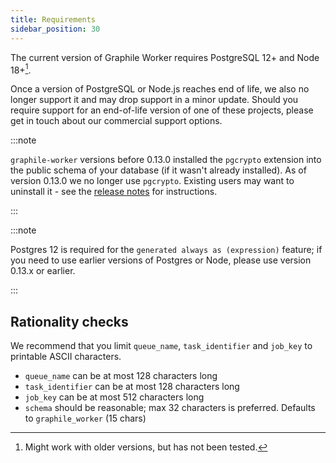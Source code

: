```yaml
---
title: Requirements
sidebar_position: 30
---
```


The current version of Graphile Worker requires PostgreSQL 12+ and Node 18+[^1].

Once a version of PostgreSQL or Node.js reaches end of life, we also no longer
support it and may drop support in a minor update. Should you require support
for an end-of-life version of one of these projects, please get in touch about
our commercial support options.

[^1]: Might work with older versions, but has not been tested.

:::note

`graphile-worker` versions before 0.13.0 installed the `pgcrypto` extension into
the public schema of your database (if it wasn't already installed). As of
version 0.13.0 we no longer use `pgcrypto`. Existing users may want to uninstall
it - see the
[release notes](https://github.com/graphile/worker/blob/main/RELEASE_NOTES.md#v0130)
for instructions.

:::

:::note

Postgres 12 is required for the `generated always as (expression)` feature; if
you need to use earlier versions of Postgres or Node, please use version 0.13.x
or earlier.

:::

## Rationality checks

We recommend that you limit `queue_name`, `task_identifier` and `job_key` to
printable ASCII characters.

- `queue_name` can be at most 128 characters long
- `task_identifier` can be at most 128 characters long
- `job_key` can be at most 512 characters long
- `schema` should be reasonable; max 32 characters is preferred. Defaults to
  `graphile_worker` (15 chars)
